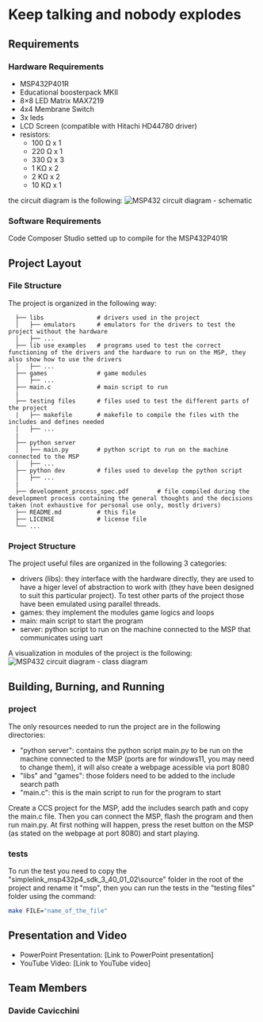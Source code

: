 # Keep talking and nobody explodes

## Requirements

### Hardware Requirements

- MSP432P401R
- Educational boosterpack MKII
- 8×8 LED Matrix MAX7219
- 4x4 Membrane Switch
- 3x leds
- LCD Screen (compatible with Hitachi HD44780 driver)
- resistors:
  * 100 Ω x 1
  * 220 Ω x 1
  * 330 Ω x 3
  * 1  KΩ x 2
  * 2  KΩ x 2
  * 10 KΩ x 1

the circuit diagram is the following:
![MSP432 circuit diagram - schematic](https://user-images.githubusercontent.com/40665241/218135720-05fd87a3-022a-4da2-96a1-655c2c376dc8.svg)

### Software Requirements

Code Composer Studio setted up to compile for the MSP432P401R

## Project Layout

### File Structure

The project is organized in the following way:
```
  ├── libs               # drivers used in the project
  │   ├── emulators      # emulators for the drivers to test the project without the hardware
  │   ├── ...
  ├── lib use examples   # programs used to test the correct functioning of the drivers and the hardware to run on the MSP, they also show how to use the drivers
  │   ├── ...
  ├── games              # game modules
  │   ├── ...
  ├── main.c             # main script to run
  |
  ├── testing files      # files used to test the different parts of the project
  |   ├── makefile       # makefile to compile the files with the includes and defines needed
  │   ├── ...
  |
  ├── python server
  │   ├── main.py        # python script to run on the machine connected to the MSP
  │   ├── ...
  ├── python dev         # files used to develop the python script
  │   ├── ...
  |
  ├── development_process_spec.pdf        # file compiled during the development process containing the general thoughts and the decisions taken (not exhaustive for personal use only, mostly drivers)
  ├── README.md          # this file
  ├── LICENSE            # license file
  └── ...

```

### Project Structure

The project useful files are organized in the following 3 categories:
- drivers (libs): they interface with the hardware directly, they are used to have a higer level of abstraction to work with (they have been designed to suit this particular project). To test other parts of the project those have been emulated using parallel threads.
- games: they implement the modules game logics and loops
- main: main script to start the program
- server: python script to run on the machine connected to the MSP that communicates using uart

A visualization in modules of the project is the following:
![MSP432 circuit diagram - class diagram](https://user-images.githubusercontent.com/40665241/218137124-db3e8991-c1d4-4d16-9f7b-4af2d4c6d502.svg)

## Building, Burning, and Running

### project
The only resources needed to run the project are in the following directories:
- "python server": contains the python script main.py to be run on the machine connected to the MSP (ports are for windows11, you may need to change them), it will also create a webpage acessible via port 8080
- "libs" and "games": those folders need to be added to the include search path
- "main.c": this is the main script to run for the program to start

Create a CCS project for the MSP, add the includes search path and copy the main.c file. Then you can connect the MSP, flash the program and then run main.py.
At first nothing will happen, press the reset button on the MSP (as stated on the webpage at port 8080) and start playing.

### tests
To run the test you need to copy the "simplelink_msp432p4_sdk_3_40_01_02\source" folder in the root of the project and rename it "msp", then you can run the tests in the "testing files" folder using the command:
```bash
make FILE="name_of_the_file"
```

## Presentation and Video

- PowerPoint Presentation: [Link to PowerPoint presentation]
- YouTube Video: [Link to YouTube video]

## Team Members

### Davide Cavicchini
